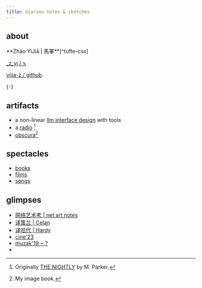 ```yaml
---
title: diaries notes & sketches
---
```

## about
<section>
**Zhào YìJiā | 馬睪**[^tufte-css]

[_z_yj / 𝕩](https://x.com/_z_yj)

[yijia-z / github](https://github.com/yijia-z/)

[^tufte-css]:
  {-} <img src="https://zy-j.com/i/202502281641898.jpg" style="zoom: 10%;border-radius:50px;" />
</section>

## artifacts

- a non-linear [llm interface design](https://aide.zy-j.com) with tools
- a [radio](https://zy-j.com/radio/) [^1]
- [obscura](https://obscura.zy-j.com/)[^2]

## spectacles

- [books](https://www.goodreads.com/review/list/174346110?ref=nav_mybooks)
- [films](https://letterboxd.com/zyj/films/by/entry-rating/)
- [songs](https://music.163.com/#/user/home?id=422172183)

[^1]: Originally [THE NIGHTLY](https://thenightlyradio.com/) by M. Parker.
[^2]: My image book.

## glimpses

- [网络艺术考 | net art notes](/netart)
- [译策兰 | Celan](/celan)
- [译哈代 | Hardy](/hardy)
- [cine'23](/cine23)
- [muzak'19 ~ ?](/spotify)
- 